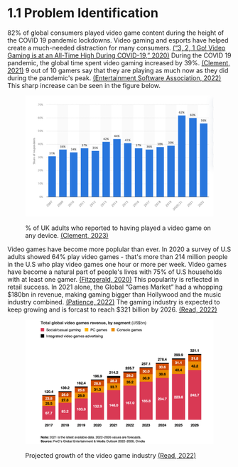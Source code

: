 # 1.1 Problem Identification

82% of global consumers played video game content during the height of the COVID 19 pandemic lockdowns. Video gaming and esports have helped create a much-needed distraction for many consumers. [(“3, 2, 1 Go! Video Gaming is at an All-Time High During COVID-19,” 2020)](../reference-list.md#problem-identification) During the COVID 19 pandemic, the global time spent video gaming increased by 39%. [(Clement, 2021)](../reference-list.md#problem-identification) 9 out of 10 gamers say that they are playing as much now as they did during the pandemic's peak. [(Entertainment Software Association, 2022)](../reference-list.md#problem-identification) This sharp increase can be seen in the figure below.

<figure><img src="../.gitbook/assets/gamingpenetrationintheuk.png" alt=""><figcaption><p>% of UK adults who reported to having played a video game on any device. <a href="../reference-list.md#problem-identification">(Clement, 2023)</a></p></figcaption></figure>

Video games have become more poplular than ever. In 2020 a survey of U.S adults showed 64% play video games - that's more than 214 million people in the U.S who play video games one hour or more per week. Video games have become a natural part of people's lives with 75% of U.S households with at least one gamer.  [(Fitzgerald, 2020)](../reference-list.md#problem-identification) This popularity is reflected in retail success. In 2021 alone, the Global “Games Market” had a whopping $180bn in revenue, making gaming bigger than Hollywood and the music industry combined. [(Patience, 2022)](../reference-list.md#problem-identification) The gaming industry is expected to keep growing and is forcast to reach $321 billion by 2026. [(Read, 2022)](../reference-list.md#problem-identification)

<figure><img src="../.gitbook/assets/eNuMKxy3s83mWchCzmjrBP-MSqzrj5Uhr7r5ioZjbm0.png" alt=""><figcaption><p>Projected growth of the video game industry <a href="../reference-list.md#problem-identification">(Read, 2022)</a></p></figcaption></figure>





